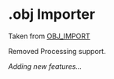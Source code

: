 .obj Importer
=============

Taken from [OBJ_IMPORT](http://www.pixelnerve.com/processing/libraries/objimport/)

Removed Processing support.

_Adding new features..._